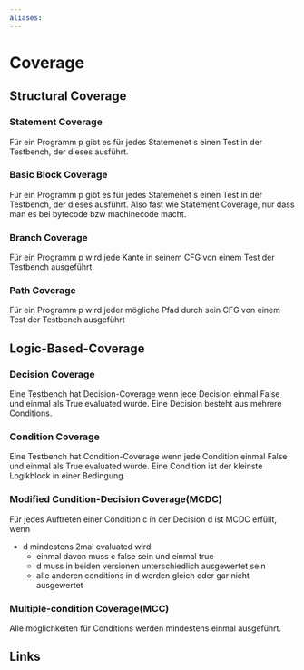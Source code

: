 ```yaml
---
aliases: 
---
```

# Coverage 
## Structural Coverage
### Statement Coverage
Für ein Programm p gibt es für jedes Statemenet s einen Test in der Testbench, der dieses ausführt.
### Basic Block Coverage
Für ein Programm p gibt es für jedes Statemenet s einen Test in der Testbench, der dieses ausführt.
Also fast wie Statement Coverage, nur dass man es bei bytecode bzw machinecode macht.
### Branch Coverage
Für ein Programm p wird jede Kante in seinem CFG von einem Test der Testbench ausgeführt.
### Path Coverage
Für ein Programm p wird jeder mögliche Pfad durch sein CFG von einem Test der Testbench ausgeführt
## Logic-Based-Coverage
### Decision Coverage
Eine Testbench hat Decision-Coverage wenn jede Decision einmal False und einmal als True evaluated wurde. Eine Decision besteht aus mehrere Conditions.
### Condition Coverage
Eine Testbench hat Condition-Coverage wenn jede Condition einmal False und einmal als True evaluated wurde. Eine Condition ist der kleinste Logikblock in einer Bedingung.
### Modified Condition-Decision Coverage(MCDC)
Für jedes Auftreten einer Condition c in der Decision d ist MCDC erfüllt, wenn
- d mindestens 2mal evaluated wird
	- einmal davon muss c false sein und einmal true
	- d muss in beiden versionen unterschiedlich ausgewertet sein
	- alle anderen conditions in d werden gleich oder gar nicht ausgewertet
### Multiple-condition Coverage(MCC)
Alle möglichkeiten für Conditions werden mindestens einmal ausgeführt.
## Links